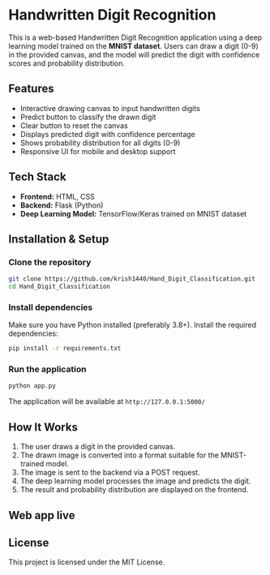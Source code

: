 # Handwritten Digit Recognition

This is a web-based Handwritten Digit Recognition application using a deep learning model trained on the **MNIST dataset**. Users can draw a digit (0-9) in the provided canvas, and the model will predict the digit with confidence scores and probability distribution.

## Features
- Interactive drawing canvas to input handwritten digits
- Predict button to classify the drawn digit
- Clear button to reset the canvas
- Displays predicted digit with confidence percentage
- Shows probability distribution for all digits (0-9)
- Responsive UI for mobile and desktop support

## Tech Stack
- **Frontend:** HTML, CSS
- **Backend:** Flask (Python)
- **Deep Learning Model:** TensorFlow/Keras trained on MNIST dataset

## Installation & Setup
### Clone the repository
```sh
git clone https://github.com/krish1440/Hand_Digit_Classification.git
cd Hand_Digit_Classification
```

### Install dependencies
Make sure you have Python installed (preferably 3.8+). Install the required dependencies:
```sh
pip install -r requirements.txt
```

### Run the application
```sh
python app.py
```
The application will be available at `http://127.0.0.1:5000/`

## How It Works
1. The user draws a digit in the provided canvas.
2. The drawn image is converted into a format suitable for the MNIST-trained model.
3. The image is sent to the backend via a POST request.
4. The deep learning model processes the image and predicts the digit.
5. The result and probability distribution are displayed on the frontend.

## Web app live 
[web app live]:https://web-production-ba08.up.railway.app/

## License
This project is licensed under the MIT License.

